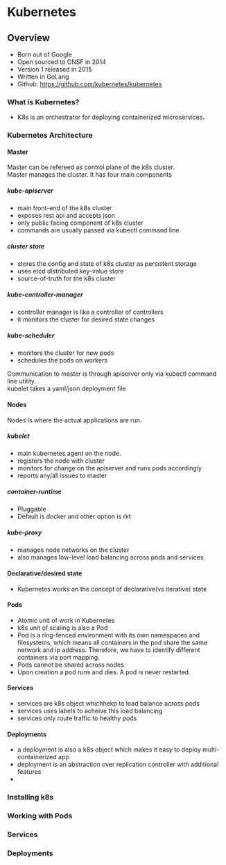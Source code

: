 # Kubernetes
## Overview
- Born out of Google
- Open sourced to CNSF in 2014
- Version 1 released in 2015
- Written in GoLang
- Github: https://github.com/kubernetes/kubernetes 

### What is Kubernetes?
- K8s is an orchestrator for deploying containerized microservices.

### Kubernetes Architecture
#### Master
Master can be refereed as control plane of the k8s cluster.  
Master manages the cluster. It has four main components
##### kube-apiserver
- main front-end of the k8s cluster
- exposes rest api and accepts json
- only public facing component of k8s cluster
- commands are usually passed via kubectl command line 
##### cluster store
- stores the config and state of k8s cluster as persistent storage
- uses etcd distributed key-value store
- source-of-truth for the k8s cluster
##### kube-controller-manager
- controller manager is like a controller of controllers
- it monitors the cluster for desired state changes
##### kube-scheduler
- monitors the cluster for new pods
- schedules the pods on workers  

Communication to master is through apiserver only via kubectl command line utility.  
kubelet takes a yaml/json deployment file   
#### Nodes
Nodes is where the actual applications are run. 
##### kubelet
- main kubernetes agent on the node. 
- registers the node with cluster 
- monitors for change on the apiserver and runs pods accordingly
- reports any/all issues to master
##### container-runtime
- Pluggable  
- Default is docker and other option is rkt  
##### kube-proxy
- manages node networks on the cluster
- also manages low-level load balancing across pods and services
#### Declarative/desired state
- Kubernetes works on the concept of declarative(vs iterative) state   
#### Pods
- Atomic unit of work in Kubernetes
- k8s unit of scaling is also a Pod
- Pod is a ring-fenced environment with its own namespaces and filesystems, which means all containers in the pod share the same network and ip address. Therefore, we have to identify different containers via port mapping. 
- Pods cannot be shared across nodes  
- Upon creation a pod runs and dies. A pod is never restarted.
#### Services
- services are k8s object whichhekp to load balance across pods
- services uses labels to acheive this load balancing
- services only route traffic to healthy pods
#### Deployments
- a deployment is also a k8s object which makes it easy to deploy multi-containerized app
- deployment is an abstraction over replication controller with additional features
- 

### Installing k8s

### Working with Pods

### Services

### Deployments

